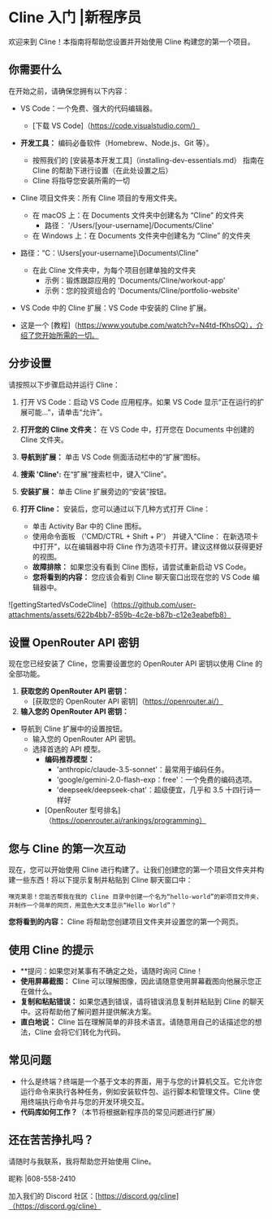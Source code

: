 # Cline 入门 |新程序员

欢迎来到 Cline！本指南将帮助您设置并开始使用 Cline 构建您的第一个项目。

## 你需要什么

在开始之前，请确保您拥有以下内容：

- VS Code：一个免费、强大的代码编辑器。
    - [下载 VS Code]（https://code.visualstudio.com/）
- **开发工具：** 编码必备软件（Homebrew、Node.js、Git 等）。
    - 按照我们的 [安装基本开发工具]（installing-dev-essentials.md） 指南在 Cline 的帮助下进行设置（在此处设置之后）
    - Cline 将指导您安装所需的一切
- Cline 项目文件夹：所有 Cline 项目的专用文件夹。
    - 在 macOS 上：在 Documents 文件夹中创建名为 “Cline” 的文件夹
        - 路径： '/Users/[your-username]/Documents/Cline'
    - 在 Windows 上：在 Documents 文件夹中创建名为 “Cline” 的文件夹
- 路径：“C：\Users\[your-username]\Documents\Cline”
    - 在此 Cline 文件夹中，为每个项目创建单独的文件夹
        - 示例：锻炼跟踪应用的 'Documents/Cline/workout-app'
        - 示例：您的投资组合的 'Documents/Cline/portfolio-website'
- VS Code 中的 Cline 扩展：VS Code 中安装的 Cline 扩展。

- 这是一个 [教程]（https://www.youtube.com/watch?v=N4td-fKhsOQ），介绍了您开始所需的一切。

## 分步设置

请按照以下步骤启动并运行 Cline：

1. 打开 VS Code：启动 VS Code 应用程序。如果 VS Code 显示“正在运行的扩展可能...”，请单击“允许”。

2. **打开您的 Cline 文件夹：** 在 VS Code 中，打开您在 Documents 中创建的 Cline 文件夹。

3. **导航到扩展：** 单击 VS Code 侧面活动栏中的“扩展”图标。

4. **搜索 'Cline':** 在“扩展”搜索栏中，键入“Cline”。
5. **安装扩展：** 单击 Cline 扩展旁边的“安装”按钮。

6. **打开 Cline：** 安装后，您可以通过以下几种方式打开 Cline：
    - 单击 Activity Bar 中的 Cline 图标。
    - 使用命令面板 （'CMD/CTRL + Shift + P'） 并键入“Cline： 在新选项卡中打开”，以在编辑器中将 Cline 作为选项卡打开。建议这样做以获得更好的视图。
    - **故障排除：** 如果您没有看到 Cline 图标，请尝试重新启动 VS Code。
    - **您将看到的内容：** 您应该会看到 Cline 聊天窗口出现在您的 VS Code 编辑器中。

![gettingStartedVsCodeCline]（https://github.com/user-attachments/assets/622b4bb7-859b-4c2e-b87b-c12e3eabefb8）

## 设置 OpenRouter API 密钥

现在您已经安装了 Cline，您需要设置您的 OpenRouter API 密钥以使用 Cline 的全部功能。

1. **获取您的 OpenRouter API 密钥：**
    - [获取您的 OpenRouter API 密钥]（https://openrouter.ai/）
2. **输入您的 OpenRouter API 密钥：**
- 导航到 Cline 扩展中的设置按钮。
    - 输入您的 OpenRouter API 密钥。
    - 选择首选的 API 模型。
        - **编码推荐模型：**
            - 'anthropic/claude-3.5-sonnet'：最常用于编码任务。
            - 'google/gemini-2.0-flash-exp：free'：一个免费的编码选项。
            - 'deepseek/deepseek-chat'：超级便宜，几乎和 3.5 十四行诗一样好
        - [OpenRouter 型号排名]（https://openrouter.ai/rankings/programming）

## 您与 Cline 的第一次互动

现在，您可以开始使用 Cline 进行构建了。让我们创建您的第一个项目文件夹并构建一些东西！将以下提示复制并粘贴到 Cline 聊天窗口中：

```
嘿克莱恩！您能否帮我在我的 Cline 目录中创建一个名为“hello-world”的新项目文件夹，并制作一个简单的网页，用蓝色大文本显示“Hello World”？
```
**您将看到的内容：** Cline 将帮助您创建项目文件夹并设置您的第一个网页。

## 使用 Cline 的提示

- **提问：如果您对某事有不确定之处，请随时询问 Cline！
- **使用屏幕截图：** Cline 可以理解图像，因此请随意使用屏幕截图向他展示您正在做什么。
- **复制和粘贴错误：** 如果您遇到错误，请将错误消息复制并粘贴到 Cline 的聊天中。这将帮助他了解问题并提供解决方案。
- **直白地说：** Cline 旨在理解简单的非技术语言。请随意用自己的话描述您的想法，Cline 会将它们转化为代码。

## 常见问题
- 什么是终端？终端是一个基于文本的界面，用于与您的计算机交互。它允许您运行命令来执行各种任务，例如安装软件包、运行脚本和管理文件。Cline 使用终端执行命令并与您的开发环境交互。
- **代码库如何工作？**（本节将根据新程序员的常见问题进行扩展）

## 还在苦苦挣扎吗？

请随时与我联系，我将帮助您开始使用 Cline。

昵称 |608-558-2410

加入我们的 Discord 社区：[https://discord.gg/cline]（https://discord.gg/cline）